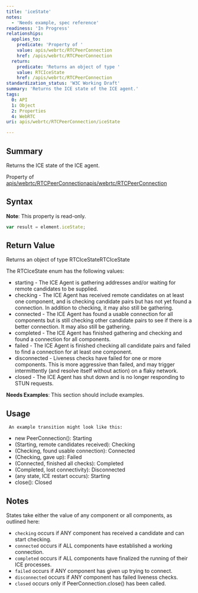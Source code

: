 ```yaml
---
title: 'iceState'
notes:
  - 'Needs example, spec reference'
readiness: 'In Progress'
relationships:
  applies_to:
    predicate: 'Property of '
    value: apis/webrtc/RTCPeerConnection
    href: /apis/webrtc/RTCPeerConnection
  return:
    predicate: 'Returns an object of type '
    value: RTCIceState
    href: /apis/webrtc/RTCPeerConnection
standardization_status: 'W3C Working Draft'
summary: 'Returns the ICE state of the ICE agent.'
tags:
  0: API
  1: Object
  2: Properties
  4: WebRTC
uri: apis/webrtc/RTCPeerConnection/iceState

---
```

## Summary

Returns the ICE state of the ICE agent.

Property of [apis/webrtc/RTCPeerConnection](/apis/webrtc/RTCPeerConnection)[apis/webrtc/RTCPeerConnection](/apis/webrtc/RTCPeerConnection)

## Syntax

**Note**: This property is read-only.

``` js
var result = element.iceState;
```

## Return Value

Returns an object of type RTCIceStateRTCIceState

The RTCIceState enum has the following values:

-   starting - The ICE Agent is gathering addresses and/or waiting for remote candidates to be supplied.
-   checking - The ICE Agent has received remote candidates on at least one component, and is checking candidate pairs but has not yet found a connection. In addition to checking, it may also still be gathering.
-   connected - The ICE Agent has found a usable connection for all components but is still checking other candidate pairs to see if there is a better connection. It may also still be gathering.
-   completed - The ICE Agent has finished gathering and checking and found a connection for all components.
-   failed - The ICE Agent is finished checking all candidate pairs and failed to find a connection for at least one component.
-   disconnected - Liveness checks have failed for one or more components. This is more aggressive than failed, and may trigger intermittently (and resolve itself without action) on a flaky network.
-   closed - The ICE Agent has shut down and is no longer responding to STUN requests.

**Needs Examples**: This section should include examples.

## Usage

     An example transition might look like this:

-   new PeerConnection(): Starting
-   (Starting, remote candidates received): Checking
-   (Checking, found usable connection): Connected
-   (Checking, gave up): Failed
-   (Connected, finished all checks): Completed
-   (Completed, lost connectivity): Disconnected
-   (any state, ICE restart occurs): Starting
-   close(): Closed

## Notes

States take either the value of any component or all components, as outlined here:

-   `checking` occurs if ANY component has received a candidate and can start checking.
-   `connected` occurs if ALL components have established a working connection.
-   `completed` occurs if ALL components have finalized the running of their ICE processes.
-   `failed` occurs if ANY component has given up trying to connect.
-   `disconnected` occurs if ANY component has failed liveness checks.
-   `closed` occurs only if PeerConnection.close() has been called.
